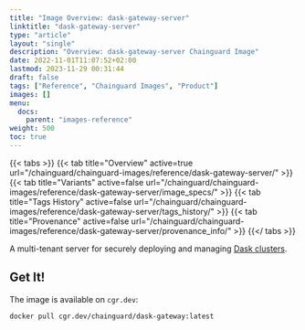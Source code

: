```yaml
---
title: "Image Overview: dask-gateway-server"
linktitle: "dask-gateway-server"
type: "article"
layout: "single"
description: "Overview: dask-gateway-server Chainguard Image"
date: 2022-11-01T11:07:52+02:00
lastmod: 2023-11-29 00:31:44
draft: false
tags: ["Reference", "Chainguard Images", "Product"]
images: []
menu: 
  docs: 
    parent: "images-reference"
weight: 500
toc: true
---
```


{{< tabs >}}
{{< tab title="Overview" active=true url="/chainguard/chainguard-images/reference/dask-gateway-server/" >}}
{{< tab title="Variants" active=false url="/chainguard/chainguard-images/reference/dask-gateway-server/image_specs/" >}}
{{< tab title="Tags History" active=false url="/chainguard/chainguard-images/reference/dask-gateway-server/tags_history/" >}}
{{< tab title="Provenance" active=false url="/chainguard/chainguard-images/reference/dask-gateway-server/provenance_info/" >}}
{{</ tabs >}}



<!--overview:start-->
A multi-tenant server for securely deploying and managing [Dask clusters](https://gateway.dask.org/).
<!--overview:end-->

<!--getting:start-->
## Get It!
The image is available on `cgr.dev`:

```
docker pull cgr.dev/chainguard/dask-gateway:latest
```
<!--getting:end-->

<!--body:start-->
<!-- ## Use It!

With helm:

```
git clone git@github.com:vmware/kube-fluentd-operator.git
helm install --create-namespace kfo ./kube-fluentd-operator/charts/log-router \
  --set rbac.create=true \
  --set image.tag=latest \
  --set image.repository=cgr.dev/chainguard/kube-fluentd-operator
``` -->
<!--body:end-->


